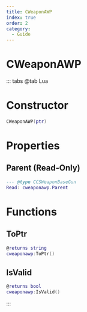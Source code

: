 ```yaml
---
title: CWeaponAWP
index: true
order: 2
category:
  - Guide
---
```


# CWeaponAWP

::: tabs
@tab Lua
# Constructor
```lua
CWeaponAWP(ptr)
```
# Properties
## Parent (Read-Only)
```lua
--- @type CCSWeaponBaseGun
Read: cweaponawp.Parent
```
# Functions
## ToPtr
```lua
@returns string
cweaponawp:ToPtr()
```
## IsValid
```lua
@returns bool
cweaponawp:IsValid()
```

:::